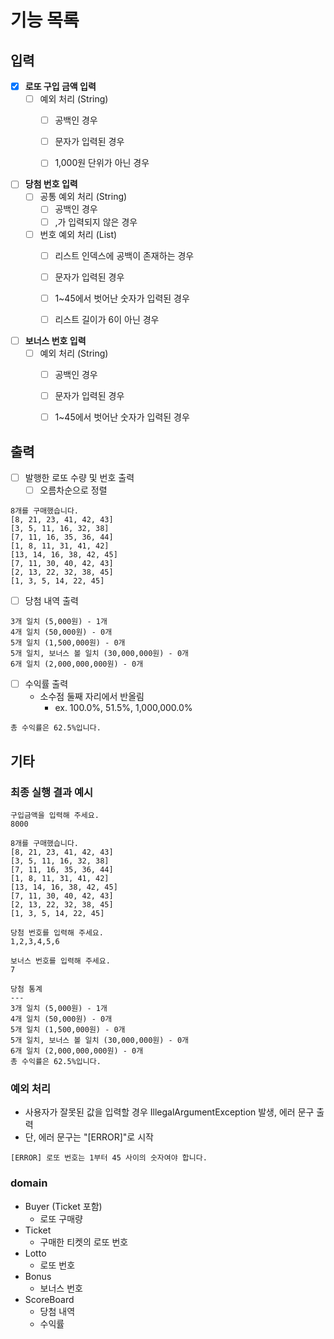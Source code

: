 # 기능 목록

## 입력

- [x] **로또 구입 금액 입력**
  - [ ] 예외 처리 (String)
    - [ ] 공백인 경우
    - [ ] 문자가 입력된 경우
    - [ ] 1,000원 단위가 아닌 경우


- [ ] **당첨 번호 입력**
  - [ ] 공통 예외 처리 (String)
    - [ ] 공백인 경우
    - [ ] ,가 입력되지 않은 경우
  - [ ] 번호 예외 처리 (List)
    - [ ] 리스트 인덱스에 공백이 존재하는 경우
    - [ ] 문자가 입력된 경우
    - [ ] 1~45에서 벗어난 숫자가 입력된 경우
    - [ ] 리스트 길이가 6이 아닌 경우


- [ ] **보너스 번호 입력**
  - [ ] 예외 처리 (String)
    - [ ] 공백인 경우
    - [ ] 문자가 입력된 경우
    - [ ] 1~45에서 벗어난 숫자가 입력된 경우


## 출력

- [ ] 발행한 로또 수량 및 번호 출력
  - [ ] 오름차순으로 정렬
```
8개를 구매했습니다.
[8, 21, 23, 41, 42, 43] 
[3, 5, 11, 16, 32, 38] 
[7, 11, 16, 35, 36, 44] 
[1, 8, 11, 31, 41, 42] 
[13, 14, 16, 38, 42, 45] 
[7, 11, 30, 40, 42, 43] 
[2, 13, 22, 32, 38, 45] 
[1, 3, 5, 14, 22, 45]
```


- [ ] 당첨 내역 출력
```
3개 일치 (5,000원) - 1개
4개 일치 (50,000원) - 0개
5개 일치 (1,500,000원) - 0개
5개 일치, 보너스 볼 일치 (30,000,000원) - 0개
6개 일치 (2,000,000,000원) - 0개
```


- [ ] 수익률 출력
  - 소수점 둘째 자리에서 반올림
    - ex. 100.0%, 51.5%, 1,000,000.0%
```
총 수익률은 62.5%입니다.
```


## 기타

### 최종 실행 결과 예시
```
구입금액을 입력해 주세요.
8000

8개를 구매했습니다.
[8, 21, 23, 41, 42, 43] 
[3, 5, 11, 16, 32, 38] 
[7, 11, 16, 35, 36, 44] 
[1, 8, 11, 31, 41, 42] 
[13, 14, 16, 38, 42, 45] 
[7, 11, 30, 40, 42, 43] 
[2, 13, 22, 32, 38, 45] 
[1, 3, 5, 14, 22, 45]

당첨 번호를 입력해 주세요.
1,2,3,4,5,6

보너스 번호를 입력해 주세요.
7

당첨 통계
---
3개 일치 (5,000원) - 1개
4개 일치 (50,000원) - 0개
5개 일치 (1,500,000원) - 0개
5개 일치, 보너스 볼 일치 (30,000,000원) - 0개
6개 일치 (2,000,000,000원) - 0개
총 수익률은 62.5%입니다.
```


### 예외 처리
- 사용자가 잘못된 값을 입력할 경우 IllegalArgumentException 발생, 에러 문구 출력
- 단, 에러 문구는 "[ERROR]"로 시작
```
[ERROR] 로또 번호는 1부터 45 사이의 숫자여야 합니다.
```


### domain
- Buyer (Ticket 포함)
  - 로또 구매량
- Ticket
  - 구매한 티켓의 로또 번호
- Lotto
  - 로또 번호
- Bonus
  - 보너스 번호
- ScoreBoard
  - 당첨 내역
  - 수익률
